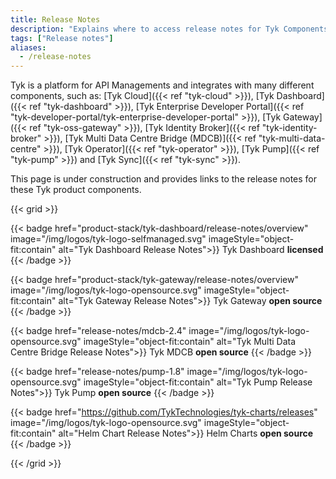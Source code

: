```yaml
---
title: Release Notes
description: "Explains where to access release notes for Tyk Components"
tags: ["Release notes"]
aliases:
  - /release-notes
---
```


Tyk is a platform for API Managements and integrates with many different components, such as: [Tyk Cloud]({{< ref "tyk-cloud" >}}), [Tyk Dashboard]({{< ref "tyk-dashboard" >}}), [Tyk Enterprise Developer Portal]({{< ref "tyk-developer-portal/tyk-enterprise-developer-portal" >}}), [Tyk Gateway]({{< ref "tyk-oss-gateway" >}}), [Tyk Identity Broker]({{< ref "tyk-identity-broker" >}}), [Tyk Multi Data Centre Bridge (MDCB)]({{< ref "tyk-multi-data-centre" >}}), [Tyk Operator]({{< ref "tyk-operator" >}}), [Tyk Pump]({{< ref "tyk-pump" >}}) and [Tyk Sync]({{< ref "tyk-sync" >}}).

This page is under construction and provides links to the release notes for these Tyk product components.

{{< grid >}}

{{< badge href="product-stack/tyk-dashboard/release-notes/overview" image="/img/logos/tyk-logo-selfmanaged.svg" imageStyle="object-fit:contain" alt="Tyk Dashboard Release Notes">}}
Tyk Dashboard **licensed**
{{< /badge >}}

{{< badge href="product-stack/tyk-gateway/release-notes/overview" image="/img/logos/tyk-logo-opensource.svg" imageStyle="object-fit:contain" alt="Tyk Gateway Release Notes">}}
Tyk Gateway **open source**
{{< /badge >}}

{{< badge href="release-notes/mdcb-2.4" image="/img/logos/tyk-logo-opensource.svg" imageStyle="object-fit:contain" alt="Tyk Multi Data Centre Bridge Release Notes">}}
Tyk MDCB **open source**
{{< /badge >}}

{{< badge href="release-notes/pump-1.8" image="/img/logos/tyk-logo-opensource.svg" imageStyle="object-fit:contain" alt="Tyk Pump Release Notes">}}
Tyk Pump **open source**
{{< /badge >}}

{{< badge href="https://github.com/TykTechnologies/tyk-charts/releases" image="/img/logos/tyk-logo-opensource.svg" imageStyle="object-fit:contain" alt="Helm Chart Release Notes">}}
Helm Charts **open source**
{{< /badge >}}

{{< /grid >}}
